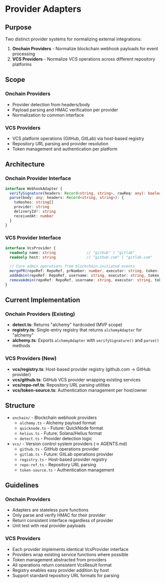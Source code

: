 # Provider Adapters

## Purpose
Two distinct provider systems for normalizing external integrations:
1. **Onchain Providers** - Normalize blockchain webhook payloads for event processing
2. **VCS Providers** - Normalize VCS operations across different repository platforms

## Scope

### Onchain Providers
- Provider detection from headers/body
- Payload parsing and HMAC verification per provider  
- Normalization to common interface

### VCS Providers
- VCS platform operations (GitHub, GitLab) via host-based registry
- Repository URL parsing and provider resolution
- Token management and authentication per platform

## Architecture

### Onchain Provider Interface
```typescript
interface WebhookAdapter {
  verifySignature(headers: Record<string, string>, rawReq: any): boolean
  parse(body: any, headers: Record<string, string>): {
    txHashes: string[]
    provider: string
    deliveryId?: string
    receivedAt: number
  }
}
```

### VCS Provider Interface  
```typescript
interface VcsProvider {
  readonly name: string              // "github" | "gitlab"
  readonly host: string              // "github.com" | "gitlab.com"
  
  // Core admin operations from blockchain-initiated events
  mergePR(repoRef: RepoRef, prNumber: number, executor: string, token: string): Promise<VcsResult>
  addAdmin(repoRef: RepoRef, username: string, executor: string, token: string): Promise<VcsResult>
  removeAdmin(repoRef: RepoRef, username: string, executor: string, token: string): Promise<VcsResult>
}
```

## Current Implementation

### Onchain Providers (Existing)
- **detect.ts**: Returns "alchemy" hardcoded (MVP scope)
- **registry.ts**: Single-entry registry that returns `alchemyAdapter` for "alchemy"
- **alchemy.ts**: Exports `alchemyAdapter` with `verifySignature()` and `parse()` methods

### VCS Providers (New)
- **vcs/registry.ts**: Host-based provider registry (github.com → GitHub provider)
- **vcs/github.ts**: GitHub VCS provider wrapping existing services
- **vcs/repo-ref.ts**: Repository URL parsing utilities
- **vcs/token-source.ts**: Authentication management per host/owner

## Structure
- `onchain/` - Blockchain webhook providers  
  - `alchemy.ts` - Alchemy payload format
  - `quicknode.ts` - Future: QuickNode format  
  - `helius.ts` - Future: Solana/Helius format
  - `detect.ts` - Provider detection logic
- `vcs/` - Version control system providers (→ AGENTS.md)
  - `github.ts` - GitHub operations provider
  - `gitlab.ts` - Future: GitLab operations provider
  - `registry.ts` - Host-based provider registry  
  - `repo-ref.ts` - Repository URL parsing
  - `token-source.ts` - Authentication management

## Guidelines

### Onchain Providers
- Adapters are stateless pure functions
- Only parse and verify HMAC for their provider
- Return consistent interface regardless of provider  
- Unit test with real provider payloads

### VCS Providers
- Each provider implements identical VcsProvider interface
- Providers wrap existing service functions where possible
- Token management abstracted from providers
- All operations return consistent VcsResult format
- Registry enables easy provider addition by host
- Support standard repository URL formats for parsing